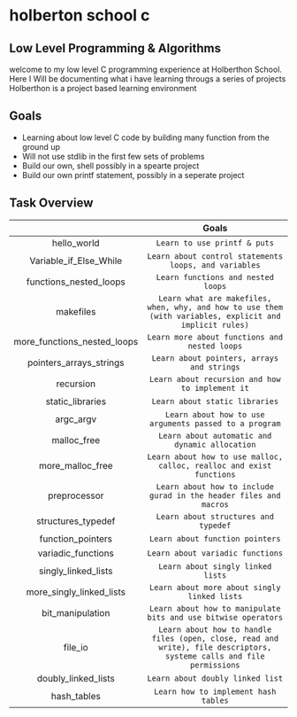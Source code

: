 # holberton school c

## Low Level Programming & Algorithms
welcome to my low level C programming experience at Holberthon School. Here I Will be documenting what i have  learning througs a series of projects Holberthon is a project based learning environment

## Goals

- Learning about low level C code by building many function from the ground up
- Will not use stdlib in the first few sets of problems
- Build our own, shell possibly in a spearte project
- Build our own printf statement, possibly in a seperate project

## Task Overview

|     | Goals |
| :---: | :---: |
| hello_world |``` Learn to use printf & puts ```|
| Variable_if_Else_While | ``` Learn about control statements loops, and variables ```| 
| functions_nested_loops | ``` Learn functions and nested loops ```|
| makefiles | ``` Learn what are makefiles, when, why, and how to use them (with variables, explicit and implicit rules) ``` |
| more_functions_nested_loops | ``` Learn more about functions and nested loops ``` |
| pointers_arrays_strings | ``` Learn about pointers, arrays and strings ``` |
| recursion | ``` Learn about recursion and how to implement it ``` |
| static_libraries | ``` Learn about static libraries ``` |
| argc_argv | ``` Learn about how to use arguments passed to a program ``` |
| malloc_free | ``` Learn about automatic and dynamic allocation ``` |
| more_malloc_free | ``` Learn about how to use malloc, calloc, realloc and exist functions ``` |
| preprocessor | ``` Learn about how to include gurad in the header files and macros ``` |
| structures_typedef | ``` Learn about structures and typedef ``` |
| function_pointers | ``` Learn about function pointers ``` |
| variadic_functions | ``` Learn about variadic functions ``` |
| singly_linked_lists | ``` Learn about singly linked lists ``` |
| more_singly_linked_lists | ``` Learn about more about singly linked lists ``` |
| bit_manipulation | ``` Learn about how to manipulate bits and use bitwise operators ``` |
| file_io | ``` Learn about how to handle files (open, close, read and write), file descriptors, systeme calls and file permissions ``` |
| doubly_linked_lists | ``` Learn about doubly linked list ``` |
| hash_tables | ``` Learn how to implement hash tables ``` |
